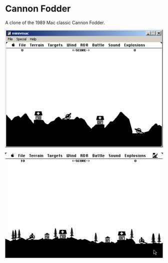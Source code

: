 Cannon Fodder
=============

A clone of the 1989 Mac classic Cannon Fodder.

![Cannon Fodder](/images/cannon_fodder.png?raw=true)

![Cannon Fodder](/images/cannon_fodder2.png?raw=true)
